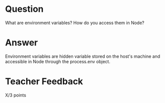 <!-- @format -->

# Question

What are environment variables? How do you access them in Node?

# Answer

Environment variables are hidden variable stored on the host's machine and accessible in Node through the process.env object.

# Teacher Feedback

X/3 points
